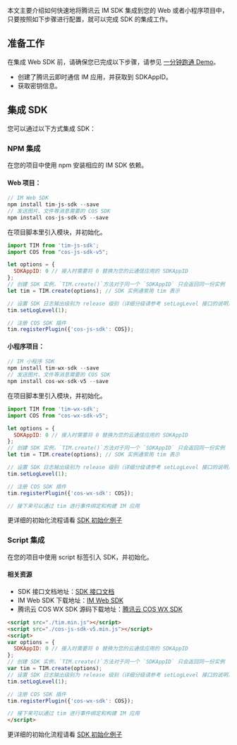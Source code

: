 本文主要介绍如何快速地将腾讯云 IM SDK 集成到您的 Web 或者小程序项目中，只要按照如下步骤进行配置，就可以完成 SDK 的集成工作。

## 准备工作
在集成 Web SDK 前，请确保您已完成以下步骤，请参见 [一分钟跑通 Demo](https://cloud.tencent.com/document/product/269/36838)。
- 创建了腾讯云即时通信 IM 应用，并获取到 SDKAppID。
- 获取密钥信息。

## 集成 SDK
您可以通过以下方式集成 SDK：

### NPM 集成
在您的项目中使用 npm 安装相应的 IM SDK 依赖。

#### Web 项目：
```javascript
// IM Web SDK
npm install tim-js-sdk --save
// 发送图片、文件等消息需要的 COS SDK
npm install cos-js-sdk-v5 --save
```

在项目脚本里引入模块，并初始化。

```javascript
import TIM from 'tim-js-sdk';
import COS from "cos-js-sdk-v5";

let options = {
  SDKAppID: 0 // 接入时需要将 0 替换为您的云通信应用的 SDKAppID
};
// 创建 SDK 实例，`TIM.create()`方法对于同一个 `SDKAppID` 只会返回同一份实例
let tim = TIM.create(options); // SDK 实例通常用 tim 表示

// 设置 SDK 日志输出级别为 release 级别（详细分级请参考 setLogLevel 接口的说明）
tim.setLogLevel(1);

// 注册 COS SDK 插件
tim.registerPlugin({'cos-js-sdk': COS});
```

#### 小程序项目：
```javascript
// IM 小程序 SDK
npm install tim-wx-sdk --save
// 发送图片、文件等消息需要的 COS SDK
npm install cos-wx-sdk-v5 --save
```
在项目脚本里引入模块，并初始化。

```javascript
import TIM from 'tim-wx-sdk';
import COS from "cos-wx-sdk-v5";

let options = {
  SDKAppID: 0 // 接入时需要将 0 替换为您的云通信应用的 SDKAppID
};
// 创建 SDK 实例，`TIM.create()`方法对于同一个 `SDKAppID` 只会返回同一份实例
let tim = TIM.create(options); // SDK 实例通常用 tim 表示

// 设置 SDK 日志输出级别为 release 级别（详细分级请参考 setLogLevel 接口的说明）
tim.setLogLevel(1);

// 注册 COS SDK 插件
tim.registerPlugin({'cos-wx-sdk': COS});

// 接下来可以通过 tim 进行事件绑定和构建 IM 应用
```

更详细的初始化流程请看 [SDK 初始化例子](https://imsdk-1252463788.file.myqcloud.com/IM_DOC/Web/SDK.html)

### Script 集成
在您的项目中使用 script 标签引入 SDK，并初始化。

#### 相关资源
- SDK 接口文档地址：[SDK 接口文档](https://imsdk-1252463788.file.myqcloud.com/IM_DOC/Web/SDK.html)
- IM Web SDK 下载地址：[IM Web SDK](https://github.com/tencentyun/TIMSDK/tree/master/WXMini)
- 腾讯云 COS WX SDK 源码下载地址：[腾讯云 COS WX SDK](https://github.com/tencentyun/cos-wx-sdk-v5)

```html
<script src="./tim.min.js"></script>
<script src="./cos-js-sdk-v5.min.js"></script>
<script>
var options = {
  SDKAppID: 0 // 接入时需要将 0 替换为您的云通信应用的 SDKAppID
};
// 创建 SDK 实例，`TIM.create()`方法对于同一个 `SDKAppID` 只会返回同一份实例
var tim = TIM.create(options);
// 设置 SDK 日志输出级别为 release 级别（详细分级请参考 setLogLevel 接口的说明）
tim.setLogLevel(1);

// 注册 COS SDK 插件
tim.registerPlugin({'cos-wx-sdk': COS});

// 接下来可以通过 tim 进行事件绑定和构建 IM 应用
</script>
```

更详细的初始化流程请看 [SDK 初始化例子](https://imsdk-1252463788.file.myqcloud.com/IM_DOC/Web/SDK.html)